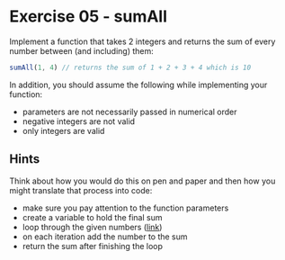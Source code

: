 # Exercise 05 - sumAll

Implement a function that takes 2 integers and returns the sum of every number between (and including) them:

```javascript
sumAll(1, 4) // returns the sum of 1 + 2 + 3 + 4 which is 10
```

In addition, you should assume the following while implementing your function:

- parameters are not necessarily passed in numerical order
- negative integers are not valid
- only integers are valid 

## Hints

Think about how you would do this on pen and paper and then how you might translate that process into code:
- make sure you pay attention to the function parameters
- create a variable to hold the final sum
- loop through the given numbers ([link](https://developer.mozilla.org/en-US/docs/Web/JavaScript/Guide/Loops_and_iteration))
- on each iteration add the number to the sum
- return the sum after finishing the loop

